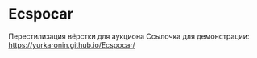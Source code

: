 # Ecspocar
 Перестилизация вёрстки для аукциона
Ссылочка для демонстрации: https://yurkaronin.github.io/Ecspocar/
